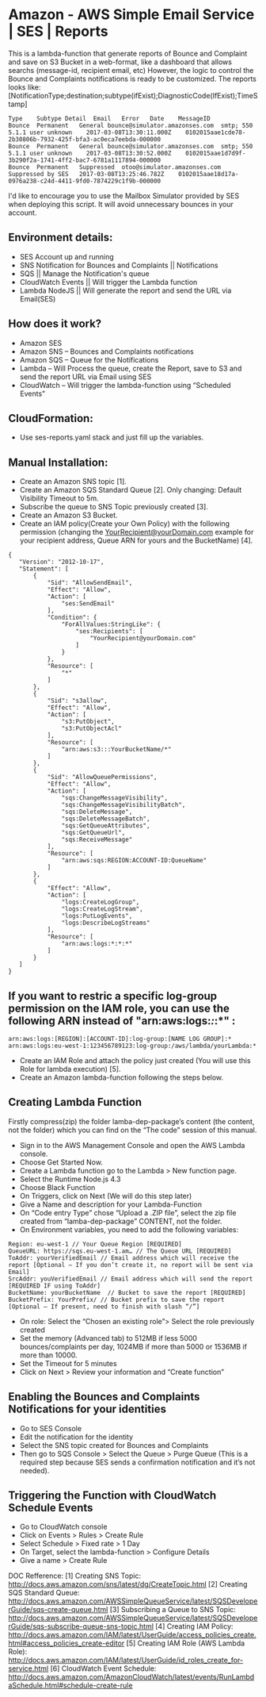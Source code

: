 # Amazon - AWS Simple Email Service | SES | Reports
This is a lambda-function that generate reports of Bounce and Complaint and save on S3 Bucket in a web-format, like a dashboard that allows searchs (message-id, recipient email, etc)
However, the logic to control the Bounce and Complaints notifications is ready to be customized.
The reports looks like:[NotificationType;destination;subtype(ifExist);DiagnosticCode(IfExist);TimeStamp]
 ```
Type	Subtype	Detail	Email	Error	Date	MessageID
Bounce	Permanent	General	bounce@simulator.amazonses.com	smtp; 550 5.1.1 user unknown	2017-03-08T13:30:11.000Z	0102015aae1cde78-2b30806b-7932-425f-bfa3-ac0eca7eebda-000000
Bounce	Permanent	General	bounce@simulator.amazonses.com	smtp; 550 5.1.1 user unknown	2017-03-08T13:30:52.000Z	0102015aae1d7d9f-3b290f2a-1741-4ff2-bac7-6781a1117894-000000
Bounce	Permanent	Suppressed	otoo@simulator.amazonses.com	Suppressed by SES	2017-03-08T13:25:46.782Z	0102015aae18d17a-0976a238-c24d-4411-9fd0-7874229c1f9b-000000
```

I'd like to encourage you to use the Mailbox Simulator provided by SES when deploying this script. It will avoid unnecessary bounces in your account.

## Environment details:
* SES Account up and running 
* SNS Notification for Bounces and Complaints || Notifications
* SQS || Manage the Notification's queue
* CloudWatch Events || Will trigger the Lambda function
* Lambda NodeJS || Will generate the report and send the URL via Email(SES)

## How does it work?
*	Amazon SES
*	Amazon SNS – Bounces and Complaints notifications
*	Amazon SQS – Queue for the Notifications
*	Lambda – Will Process the queue, create the Report, save to S3 and send the report URL via Email using SES
*	CloudWatch – Will trigger the lambda-function using “Scheduled Events"

## CloudFormation:
* Use ses-reports.yaml stack and just fill up the variables. 

## Manual Installation:
*	Create an Amazon SNS topic [1].
*	Create an Amazon SQS Standard Queue [2]. Only changing: Default Visibility Timeout to 5m. 
*	Subscribe the queue to SNS Topic previously created [3].
*	Create an Amazon S3 Bucket.
*	Create an IAM policy(Create your Own Policy) with the following permission (changing the YourRecipient@yourDomain.com example for your recipient address, Queue ARN for yours and the BucketName) [4].

 ```
{
    "Version": "2012-10-17",
    "Statement": [
        {
            "Sid": "AllowSendEmail",
            "Effect": "Allow",
            "Action": [
                "ses:SendEmail"
            ],
            "Condition": {
                "ForAllValues:StringLike": {
                    "ses:Recipients": [
                        "YourRecipient@yourDomain.com"
                    ]
                }
            },
            "Resource": [
                "*"
            ]
        },
        {
            "Sid": "s3allow",
            "Effect": "Allow",
            "Action": [
                "s3:PutObject",
                "s3:PutObjectAcl"
            ],
            "Resource": [
                "arn:aws:s3:::YourBucketName/*"
            ]
        },
        {
            "Sid": "AllowQueuePermissions",
            "Effect": "Allow",
            "Action": [
                "sqs:ChangeMessageVisibility",
                "sqs:ChangeMessageVisibilityBatch",
                "sqs:DeleteMessage",
                "sqs:DeleteMessageBatch",
                "sqs:GetQueueAttributes",
                "sqs:GetQueueUrl",
                "sqs:ReceiveMessage"
            ],
            "Resource": [
                "arn:aws:sqs:REGION:ACCOUNT-ID:QueueName"
            ]
        },
        {
            "Effect": "Allow",
            "Action": [
                "logs:CreateLogGroup",
                "logs:CreateLogStream",
                "logs:PutLogEvents",
                "logs:DescribeLogStreams"
            ],
            "Resource": [
                "arn:aws:logs:*:*:*"
            ]
        }
    ]
} 
 ```
## If you want to restric a specific log-group permission on the IAM role, you can use the following ARN instead of "arn:aws:logs:*:*:*" :
```
arn:aws:logs:[REGION]:[ACCOUNT-ID]:log-group:[NAME LOG GROUP]:* 
arn:aws:logs:eu-west-1:123456789123:log-group:/aws/lambda/yourLambda:* 

```
*	Create an IAM Role and attach the policy just created (You will use this Role for lambda execution) [5].
*	Create an Amazon lambda-function following the steps below.

## Creating Lambda Function
Firstly compress(zip) the folder lamba-dep-package’s content (the content, not the folder) which you can find on the “The code” session of this manual.
*  Sign in to the AWS Management Console and open the AWS Lambda console.
* Choose Get Started Now.
* Create a Lambda function go to the Lambda > New function page. 
* Select the Runtime Node.js 4.3
* Choose Black Function
* On Triggers, click on Next (We will do this step later)
* Give a Name and description for your Lambda-Function
* On “Code entry Type” chose “Upload a .ZIP file”, select the zip file created from “lamba-dep-package” CONTENT, not the folder.
* On Environment variables, you need to add the following variables:
```
Region: eu-west-1 // Your Queue Region [REQUIRED]
QueueURL: https://sqs.eu-west-1.am… // The Queue URL [REQUIRED]
ToAddr: yourVerifiedEmail // Email address which will receive the report [Optional – If you don’t create it, no report will be sent via Email]
SrcAddr: youVerifiedEmail // Email address which will send the report [REQUIRED IF using ToAddr]
BucketName: yourBucketName  // Bucket to save the report [REQUIRED]
BucketPrefix: YourPrefix/ // Bucket prefix to save the report [Optional – If present, need to finish with slash “/”]
```

* On role: Select the “Chosen an existing role”> Select the role previously created
* Set the memory  (Advanced tab) to 512MB if less 5000 bounces/complaints per day, 1024MB if more than 5000 or 1536MB if more than 10000.
* Set the Timeout for 5 minutes  
* Click on Next > Review your information and “Create function”

## Enabling the Bounces and Complaints Notifications for your identities 
*	Go to SES Console
*	Edit the notification for the identity
*	Select the SNS topic created for Bounces and Complaints
*	Then go to SQS Console > Select the Queue > Purge Queue (This is a required step because SES sends a confirmation notification and it’s not needed).

## Triggering the Function with CloudWatch Schedule Events
*	Go to CloudWatch console
*	Click on Events > Rules > Create Rule
*	Select Schedule > Fixed rate > 1 Day
*	On Target, select the lambda-function > Configure Details
*	Give a name > Create Rule

DOC Refference: 
[1] Creating SNS Topic: http://docs.aws.amazon.com/sns/latest/dg/CreateTopic.html
[2] Creating SQS Standard Queue: http://docs.aws.amazon.com/AWSSimpleQueueService/latest/SQSDeveloperGuide/sqs-create-queue.html
[3] Subscribing a Queue to SNS Topic: http://docs.aws.amazon.com/AWSSimpleQueueService/latest/SQSDeveloperGuide/sqs-subscribe-queue-sns-topic.html
[4] Creating IAM Policy: http://docs.aws.amazon.com/IAM/latest/UserGuide/access_policies_create.html#access_policies_create-editor
[5] Creating IAM Role (AWS Lambda Role): http://docs.aws.amazon.com/IAM/latest/UserGuide/id_roles_create_for-service.html 
[6] CloudWatch Event Schedule: http://docs.aws.amazon.com/AmazonCloudWatch/latest/events/RunLambdaSchedule.html#schedule-create-rule

